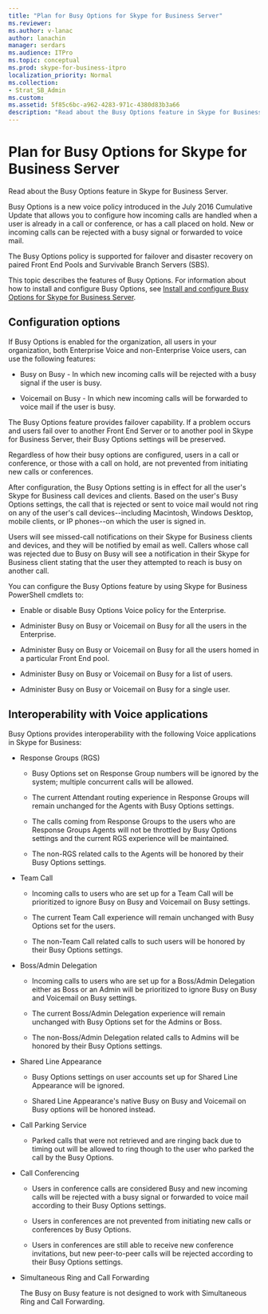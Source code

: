 ```yaml
---
title: "Plan for Busy Options for Skype for Business Server"
ms.reviewer: 
ms.author: v-lanac
author: lanachin
manager: serdars
ms.audience: ITPro
ms.topic: conceptual
ms.prod: skype-for-business-itpro
localization_priority: Normal
ms.collection: 
- Strat_SB_Admin
ms.custom:
ms.assetid: 5f85c6bc-a962-4283-971c-4380d83b3a66
description: "Read about the Busy Options feature in Skype for Business Server."
---
```


# Plan for Busy Options for Skype for Business Server
 
Read about the Busy Options feature in Skype for Business Server.
  
Busy Options is a new voice policy introduced in the July 2016 Cumulative Update that allows you to configure how incoming calls are handled when a user is already in a call or conference, or has a call placed on hold. New or incoming calls can be rejected with a busy signal or forwarded to voice mail. 
  
The Busy Options policy is supported for failover and disaster recovery on paired Front End Pools and Survivable Branch Servers (SBS).
  
This topic describes the features of Busy Options. For information about how to install and configure Busy Options, see [Install and configure Busy Options for Skype for Business Server](../../deploy/deploy-enterprise-voice/install-and-configure-busy-options.md).
  
## Configuration options

If Busy Options is enabled for the organization, all users in your organization, both Enterprise Voice and non-Enterprise Voice users, can use the following features:
  
- Busy on Busy - In which new incoming calls will be rejected with a busy signal if the user is busy.
    
- Voicemail on Busy - In which new incoming calls will be forwarded to voice mail if the user is busy.
    
The Busy Options feature provides failover capability. If a problem occurs and users fail over to another Front End Server or to another pool in Skype for Business Server, their Busy Options settings will be preserved.
  
Regardless of how their busy options are configured, users in a call or conference, or those with a call on hold, are not prevented from initiating new calls or conferences. 
  
After configuration, the Busy Options setting is in effect for all the user's Skype for Business call devices and clients. Based on the user's Busy Options settings, the call that is rejected or sent to voice mail would not ring on any of the user's call devices--including Macintosh, Windows Desktop, mobile clients, or IP phones--on which the user is signed in. 
  
Users will see missed-call notifications on their Skype for Business clients and devices, and they will be notified by email as well. Callers whose call was rejected due to Busy on Busy will see a notification in their Skype for Business client stating that the user they attempted to reach is busy on another call.
  
You can configure the Busy Options feature by using Skype for Business PowerShell cmdlets to:
  
- Enable or disable Busy Options Voice policy for the Enterprise.
    
- Administer Busy on Busy or Voicemail on Busy for all the users in the Enterprise.
    
- Administer Busy on Busy or Voicemail on Busy for all the users homed in a particular Front End pool.
    
- Administer Busy on Busy or Voicemail on Busy for a list of users.
    
- Administer Busy on Busy or Voicemail on Busy for a single user.
    
## Interoperability with Voice applications

Busy Options provides interoperability with the following Voice applications in Skype for Business:
  
- Response Groups (RGS)
    
  - Busy Options set on Response Group numbers will be ignored by the system; multiple concurrent calls will be allowed. 
    
  - The current Attendant routing experience in Response Groups will remain unchanged for the Agents with Busy Options settings.
    
  - The calls coming from Response Groups to the users who are Response Groups Agents will not be throttled by Busy Options settings and the current RGS experience will be maintained.
    
  - The non-RGS related calls to the Agents will be honored by their Busy Options settings.
    
- Team Call
    
  - Incoming calls to users who are set up for a Team Call will be prioritized to ignore Busy on Busy and Voicemail on Busy settings.
    
  - The current Team Call experience will remain unchanged with Busy Options set for the users.
    
  - The non-Team Call related calls to such users will be honored by their Busy Options settings.
    
- Boss/Admin Delegation 
    
  - Incoming calls to users who are set up for a Boss/Admin Delegation either as Boss or an Admin will be prioritized to ignore Busy on Busy and Voicemail on Busy settings.
    
  - The current Boss/Admin Delegation experience will remain unchanged with Busy Options set for the Admins or Boss.
    
  - The non-Boss/Admin Delegation related calls to Admins will be honored by their Busy Options settings.
    
- Shared Line Appearance 
    
  - Busy Options settings on user accounts set up for Shared Line Appearance will be ignored. 
    
  - Shared Line Appearance's native Busy on Busy and Voicemail on Busy options will be honored instead.
    
- Call Parking Service 
    
  - Parked calls that were not retrieved and are ringing back due to timing out will be allowed to ring though to the user who parked the call by the Busy Options. 
    
- Call Conferencing
    
  - Users in conference calls are considered Busy and new incoming calls will be rejected with a busy signal or forwarded to voice mail according to their Busy Options settings.
    
  - Users in conferences are not prevented from initiating new calls or conferences by Busy Options.
    
  - Users in conferences are still able to receive new conference invitations, but new peer-to-peer calls will be rejected according to their Busy Options settings.
    
- Simultaneous Ring and Call Forwarding
    
    The Busy on Busy feature is not designed to work with Simultaneous Ring and Call Forwarding.
    


